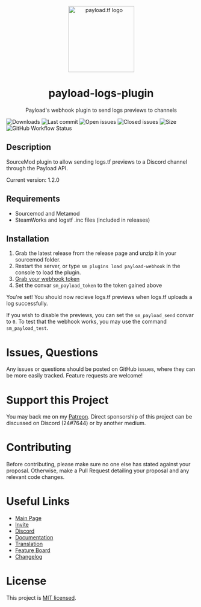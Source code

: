 <p align="center">
  <a href="https://payload.tf">
    <img src="https://payload.tf/img/logo.svg" alt="payload.tf logo" width="175" height="175">
  </a>
</p>

<h1 align="center">payload-logs-plugin</h1>

<p align="center">Payload's webhook plugin to send logs previews to channels</p>

![Downloads](https://img.shields.io/github/downloads/payload-bot/payload-logs-plugin/total?style=flat-square) ![Last commit](https://img.shields.io/github/last-commit/payload-bot/payload-logs-plugin?style=flat-square) ![Open issues](https://img.shields.io/github/issues/payload-bot/payload-logs-plugin?style=flat-square) ![Closed issues](https://img.shields.io/github/issues-closed/payload-bot/payload-logs-plugin?style=flat-square) ![Size](https://img.shields.io/github/repo-size/payload-bot/payload-logs-plugin?style=flat-square) ![GitHub Workflow Status](https://img.shields.io/github/workflow/status/payload-bot/payload-logs-plugin/Compile%20with%20SourceMod?style=flat-square)

## Description

SourceMod plugin to allow sending logs.tf previews to a Discord channel through the Payload API.

Current version: 1.2.0

## Requirements

- Sourcemod and Metamod
- SteamWorks and logstf .inc files (included in releases)

## Installation

1. Grab the latest release from the release page and unzip it in your sourcemod folder.
1. Restart the server, or type `sm plugins load payload-webhook` in the console to load the plugin.
1. [Grab your webhook token](https://payload.tf/settings)
1. Set the convar `sm_payload_token` to the token gained above

You're set! You should now recieve logs.tf previews when logs.tf uploads a log successfully.

If you wish to disable the previews, you can set the `sm_payload_send` convar to `0`. To test that the webhook works, you may use the command `sm_payload_test`.

# Issues, Questions

Any issues or questions should be posted on GitHub issues, where they can be more easily tracked. Feature requests are welcome!

# Support this Project

You may back me on my [Patreon](https://www.patreon.com/c43721). Direct sponsorship of this project can be discussed on Discord (24#7644) or by another medium.

# Contributing

Before contributing, please make sure no one else has stated against your proposal. Otherwise, make a Pull Request detailing your proposal and any relevant code changes.

# Useful Links

- [Main Page](https://payload.tf/)
- [Invite](https://payload.tf/invite)
- [Discord](https://payload.tf/discord)
- [Documentation](https://payload.tf/docs)
- [Translation](https://crowdin.com/project/payload)
- [Feature Board](https://w.supra.tf/b/LmzrWQviWCRcGxywq/payload)
- [Changelog](https://github.com/c43721/payload-neo/blob/master/changelog.md)

# License

This project is [MIT licensed](LICENSE).
